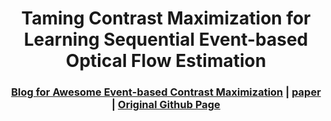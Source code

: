 [comment]: <> 

<h1 align="center"> Taming Contrast Maximization for Learning Sequential Event-based Optical Flow Estimation
</h1>

[comment]: <> (  <h2 align="center">PAPER</h2>)
  <h3 align="center">
  <a href="https://kwanwaipang.github.io/Awesome-Event-based-Contrast-Maximization/">Blog for Awesome Event-based Contrast Maximization</a> 
  | <a href="https://arxiv.org/pdf/2303.05214">paper</a>
  | <a href="https://github.com/tudelft/taming_event_flow">Original Github Page</a>
  </h3>
  <div align="justify">
  </div>

<br>